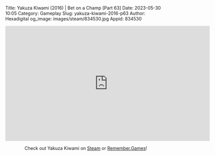 Title: Yakuza Kiwami (2016) | Bet on a Champ [Part 63]
Date: 2023-05-30 10:05
Category: Gameplay
Slug: yakuza-kiwami-2016-p63
Author: Hexadigital
og_image: images/steam/834530.jpg
Appid: 834530

<center><iframe src="https://www.youtube.com/embed/yNbcydueuHo?feature=oembed" allow="accelerometer; autoplay; encrypted-media; gyroscope; picture-in-picture" width="640" height="360" frameborder="0"></iframe>

Check out Yakuza Kiwami on [Steam](https://store.steampowered.com/app/834530/?curator_clanid=34633900) or [Remember.Games](https://remember.games/game/342/)!</center>